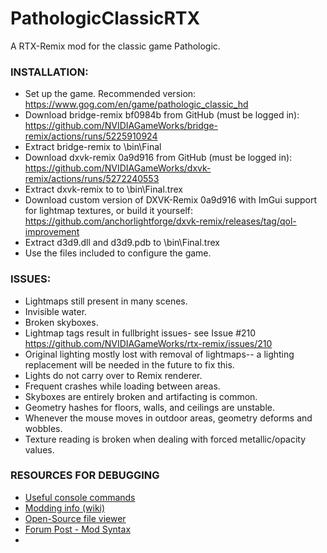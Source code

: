 # PathologicClassicRTX
A RTX-Remix mod for the classic game Pathologic.

### INSTALLATION:
- Set up the game.  Recommended version: https://www.gog.com/en/game/pathologic_classic_hd
- Download bridge-remix bf0984b from GitHub (must be logged in): https://github.com/NVIDIAGameWorks/bridge-remix/actions/runs/5225910924
- Extract bridge-remix to <game-folder>\bin\Final
- Download dxvk-remix 0a9d916 from GitHub (must be logged in): https://github.com/NVIDIAGameWorks/dxvk-remix/actions/runs/5272240553
- Extract dxvk-remix to to <game-folder>\bin\Final\.trex
- Download custom version of DXVK-Remix 0a9d916 with ImGui support for lightmap textures, or build it yourself: https://github.com/anchorlightforge/dxvk-remix/releases/tag/qol-improvement
- Extract d3d9.dll and d3d9.pdb to <game-folder>\bin\Final\.trex
- Use the files included to configure the game.

### ISSUES:
- Lightmaps still present in many scenes.
- Invisible water.
- Broken skyboxes.
- Lightmap tags result in fullbright issues- see Issue #210 https://github.com/NVIDIAGameWorks/rtx-remix/issues/210
- Original lighting mostly lost with removal of lightmaps-- a lighting replacement will be needed in the future to fix this.
- Lights do not carry over to Remix renderer.
- Frequent crashes while loading between areas.
- Skyboxes are entirely broken and artifacting is common.
- Geometry hashes for floors, walls, and ceilings are unstable.
- Whenever the mouse moves in outdoor areas, geometry deforms and wobbles.
- Texture reading is broken when dealing with forced metallic/opacity values.

### RESOURCES FOR DEBUGGING
- [Useful console commands](https://pathologic.fandom.com/wiki/Console_Commands)
- [Modding info (wiki)](https://pathologic.fandom.com/wiki/Debug/Modding/Pathologic#Extracting_Game_Files)
- [Open-Source file viewer](https://github.com/somevideoguy/pathologic)
- [Forum Post - Mod Syntax](https://forum.ice-pick.com/viewtopic.php?f=12&t=4650#p58685)
- 
